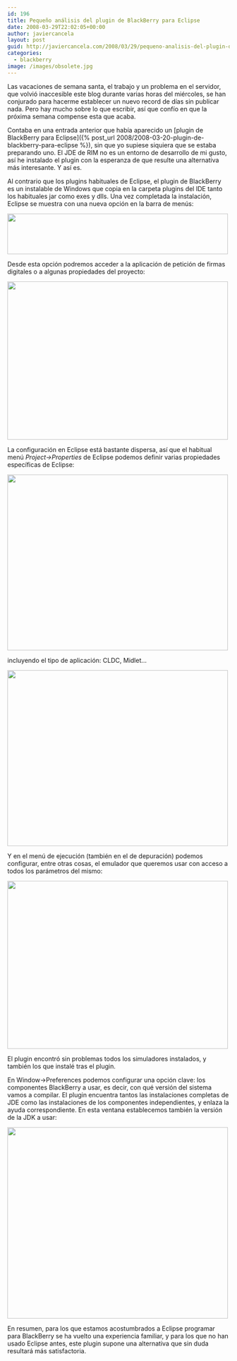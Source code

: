 ```yaml
---
id: 196
title: Pequeño análisis del plugin de BlackBerry para Eclipse
date: 2008-03-29T22:02:05+00:00
author: javiercancela
layout: post
guid: http://javiercancela.com/2008/03/29/pequeno-analisis-del-plugin-de-blackberry-para-eclipse/
categories:
  - blackberry
image: /images/obsolete.jpg
---
```

Las vacaciones de semana santa, el trabajo y un problema en el servidor, que volvió inaccesible este blog durante varias horas del miércoles, se han conjurado para hacerme establecer un nuevo record de días sin publicar nada. Pero hay mucho sobre lo que escribir, así que confío en que la próxima semana compense esta que acaba.

Contaba en una entrada anterior que había aparecido un [plugin de BlackBerry para Eclipse]({% post_url 2008/2008-03-20-plugin-de-blackberry-para-eclipse %}), sin que yo supiese siquiera que se estaba preparando uno. El JDE de RIM no es un entorno de desarrollo de mi gusto, así he instalado el plugin con la esperanza de que resulte una alternativa más interesante. Y así es.

Al contrario que los plugins habituales de Eclipse, el plugin de BlackBerry es un instalable de Windows que copia en la carpeta plugins del IDE tanto los habituales jar como exes y dlls. Una vez completada la instalación, Eclipse se muestra con una nueva opción en la barra de menús:

[<img src="http://farm3.static.flickr.com/2238/2371285733_81c9686bd2.jpg" height="92" width="500" />](http://farm3.static.flickr.com/2238/2371285733_acab266fcb_o.png)

Desde esta opción podremos acceder a la aplicación de petición de firmas digitales o a algunas propiedades del proyecto:

[<img src="http://farm4.static.flickr.com/3022/2371285695_1b8cab5c78.jpg" height="359" width="500" />](http://farm4.static.flickr.com/3022/2371285695_572f706325_o.png)

La configuración en Eclipse está bastante dispersa, así que el habitual menú _Project->Properties_ de Eclipse podemos definir varias propiedades específicas de Eclipse:

[<img src="http://farm4.static.flickr.com/3251/2371285767_6c8bd81e6e.jpg" height="399" width="500" />](http://farm4.static.flickr.com/3251/2371285767_3ec7eee4db_o.png)

incluyendo el tipo de aplicación: CLDC, Midlet&#8230;

[<img src="http://farm4.static.flickr.com/3035/2371285809_7703de9f18.jpg" height="399" width="500" />](http://farm4.static.flickr.com/3035/2371285809_31a12019fd_o.png)

Y en el menú de ejecución (también en el de depuración) podemos configurar, entre otras cosas, el emulador que queremos usar con acceso a todos los parámetros del mismo:

[<img src="http://farm3.static.flickr.com/2130/2372121072_01889a989a.jpg" height="381" width="500" />](http://farm3.static.flickr.com/2130/2372121072_478f7b1f7d_o.png)

El plugin encontró sin problemas todos los simuladores instalados, y también los que instalé tras el plugin.

En Window->Preferences podemos configurar una opción clave: los componentes BlackBerry a usar, es decir, con qué versión del sistema vamos a compilar. El plugin encuentra tantos las instalaciones completas de JDE como las instalaciones de los componentes independientes, y enlaza la ayuda correspondiente. En esta ventana establecemos también la versión de la JDK a usar:

[<img src="http://farm4.static.flickr.com/3152/2371305165_a49a5b02f6.jpg" height="434" width="500" />](http://farm4.static.flickr.com/3152/2371305165_8e8f104781_o.png)

En resumen, para los que estamos acostumbrados a Eclipse programar para BlackBerry se ha vuelto una experiencia familiar, y para los que no han usado Eclipse antes, este plugin supone una alternativa que sin duda resultará más satisfactoria.